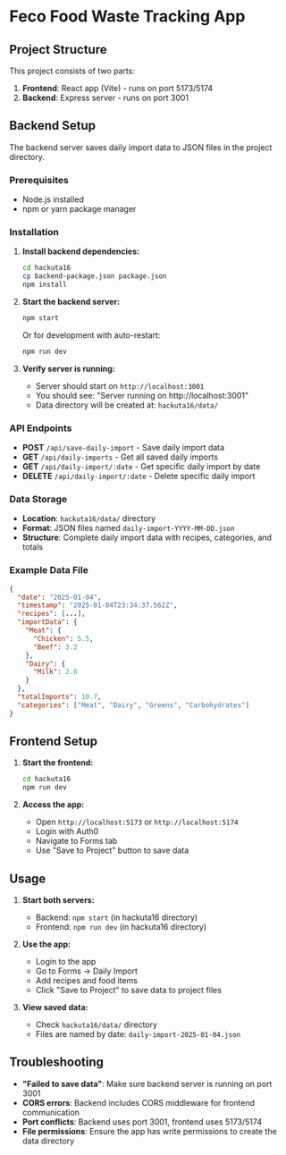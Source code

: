 # Feco Food Waste Tracking App

## Project Structure

This project consists of two parts:
1. **Frontend**: React app (Vite) - runs on port 5173/5174
2. **Backend**: Express server - runs on port 3001

## Backend Setup

The backend server saves daily import data to JSON files in the project directory.

### Prerequisites
- Node.js installed
- npm or yarn package manager

### Installation

1. **Install backend dependencies:**
   ```bash
   cd hackuta16
   cp backend-package.json package.json
   npm install
   ```

2. **Start the backend server:**
   ```bash
   npm start
   ```
   
   Or for development with auto-restart:
   ```bash
   npm run dev
   ```

3. **Verify server is running:**
   - Server should start on `http://localhost:3001`
   - You should see: "Server running on http://localhost:3001"
   - Data directory will be created at: `hackuta16/data/`

### API Endpoints

- **POST** `/api/save-daily-import` - Save daily import data
- **GET** `/api/daily-imports` - Get all saved daily imports
- **GET** `/api/daily-import/:date` - Get specific daily import by date
- **DELETE** `/api/daily-import/:date` - Delete specific daily import

### Data Storage

- **Location**: `hackuta16/data/` directory
- **Format**: JSON files named `daily-import-YYYY-MM-DD.json`
- **Structure**: Complete daily import data with recipes, categories, and totals

### Example Data File

```json
{
  "date": "2025-01-04",
  "timestamp": "2025-01-04T23:34:37.562Z",
  "recipes": [...],
  "importData": {
    "Meat": {
      "Chicken": 5.5,
      "Beef": 3.2
    },
    "Dairy": {
      "Milk": 2.0
    }
  },
  "totalImports": 10.7,
  "categories": ["Meat", "Dairy", "Greens", "Carbohydrates"]
}
```

## Frontend Setup

1. **Start the frontend:**
   ```bash
   cd hackuta16
   npm run dev
   ```

2. **Access the app:**
   - Open `http://localhost:5173` or `http://localhost:5174`
   - Login with Auth0
   - Navigate to Forms tab
   - Use "Save to Project" button to save data

## Usage

1. **Start both servers:**
   - Backend: `npm start` (in hackuta16 directory)
   - Frontend: `npm run dev` (in hackuta16 directory)

2. **Use the app:**
   - Login to the app
   - Go to Forms → Daily Import
   - Add recipes and food items
   - Click "Save to Project" to save data to project files

3. **View saved data:**
   - Check `hackuta16/data/` directory
   - Files are named by date: `daily-import-2025-01-04.json`

## Troubleshooting

- **"Failed to save data"**: Make sure backend server is running on port 3001
- **CORS errors**: Backend includes CORS middleware for frontend communication
- **Port conflicts**: Backend uses port 3001, frontend uses 5173/5174
- **File permissions**: Ensure the app has write permissions to create the data directory

